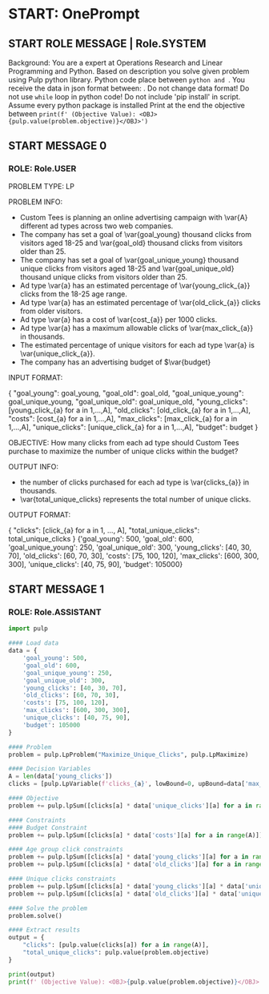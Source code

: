 # START: OnePrompt 
## START ROLE MESSAGE | Role.SYSTEM 
Background: You are a expert at Operations Research and Linear Programming and Python. Based on description you solve given problem using Pulp python library. Python code place between ```python and ```. You receive the data in json format between: <DATA></DATA>. Do not change data format! Do not use `while` loop in python code! Do not include 'pip install' in script. Assume every python package is installed Print at the end the objective between <OBJ></OBJ> `print(f' (Objective Value): <OBJ>{pulp.value(problem.objective)}</OBJ>')`  
## START MESSAGE 0 
### ROLE: Role.USER
<DESCRIPTION>
PROBLEM TYPE: LP

PROBLEM INFO:

- Custom Tees is planning an online advertising campaign with \var{A} different ad types across two web companies.
- The company has set a goal of \var{goal_young} thousand clicks from visitors aged 18-25 and \var{goal_old} thousand clicks from visitors older than 25.
- The company has set a goal of \var{goal_unique_young} thousand unique clicks from visitors aged 18-25 and \var{goal_unique_old} thousand unique clicks from visitors older than 25.
- Ad type \var{a} has an estimated percentage of \var{young_click_{a}} clicks from the 18-25 age range.
- Ad type \var{a} has an estimated percentage of \var{old_click_{a}} clicks from older visitors.
- Ad type \var{a} has a cost of \var{cost_{a}} per 1000 clicks.
- Ad type \var{a} has a maximum allowable clicks of \var{max_click_{a}} in thousands.
- The estimated percentage of unique visitors for each ad type \var{a} is \var{unique_click_{a}}.
- The company has an advertising budget of $\var{budget}

INPUT FORMAT: 

{
    "goal_young": goal_young,
    "goal_old": goal_old,
    "goal_unique_young": goal_unique_young,
    "goal_unique_old": goal_unique_old,
    "young_clicks": [young_click_{a} for a in 1,...,A],
    "old_clicks": [old_click_{a} for a in 1,...,A],
    "costs": [cost_{a} for a in 1,...,A],
    "max_clicks": [max_click_{a} for a in 1,...,A],
    "unique_clicks": [unique_click_{a} for a in 1,...,A],
    "budget": budget
}

OBJECTIVE: How many clicks from each ad type should Custom Tees purchase to maximize the number of unique clicks within the budget?

OUTPUT INFO:

- the number of clicks purchased for each ad type is \var{clicks_{a}} in thousands.
- \var{total_unique_clicks} represents the total number of unique clicks.

OUTPUT FORMAT:

{
    "clicks": [click_{a} for a in 1, ..., A],
    "total_unique_clicks": total_unique_clicks
}
</DESCRIPTION>
<DATA>
{'goal_young': 500, 'goal_old': 600, 'goal_unique_young': 250, 'goal_unique_old': 300, 'young_clicks': [40, 30, 70], 'old_clicks': [60, 70, 30], 'costs': [75, 100, 120], 'max_clicks': [600, 300, 300], 'unique_clicks': [40, 75, 90], 'budget': 105000}</DATA>


## START MESSAGE 1 
### ROLE: Role.ASSISTANT
```python
import pulp

#### Load data
data = {
    'goal_young': 500, 
    'goal_old': 600, 
    'goal_unique_young': 250, 
    'goal_unique_old': 300, 
    'young_clicks': [40, 30, 70], 
    'old_clicks': [60, 70, 30], 
    'costs': [75, 100, 120], 
    'max_clicks': [600, 300, 300], 
    'unique_clicks': [40, 75, 90], 
    'budget': 105000
}

#### Problem
problem = pulp.LpProblem("Maximize_Unique_Clicks", pulp.LpMaximize)

#### Decision Variables
A = len(data['young_clicks'])
clicks = [pulp.LpVariable(f'clicks_{a}', lowBound=0, upBound=data['max_clicks'][a], cat='Continuous') for a in range(A)]

#### Objective
problem += pulp.lpSum([clicks[a] * data['unique_clicks'][a] for a in range(A)])

#### Constraints
#### Budget Constraint
problem += pulp.lpSum([clicks[a] * data['costs'][a] for a in range(A)]) <= data['budget']

#### Age group click constraints
problem += pulp.lpSum([clicks[a] * data['young_clicks'][a] for a in range(A)]) >= data['goal_young']
problem += pulp.lpSum([clicks[a] * data['old_clicks'][a] for a in range(A)]) >= data['goal_old']

#### Unique clicks constraints
problem += pulp.lpSum([clicks[a] * data['young_clicks'][a] * data['unique_clicks'][a] / 100 for a in range(A)]) >= data['goal_unique_young']
problem += pulp.lpSum([clicks[a] * data['old_clicks'][a] * data['unique_clicks'][a] / 100 for a in range(A)]) >= data['goal_unique_old']

#### Solve the problem
problem.solve()

#### Extract results
output = {
    "clicks": [pulp.value(clicks[a]) for a in range(A)],
    "total_unique_clicks": pulp.value(problem.objective)
}

print(output)
print(f' (Objective Value): <OBJ>{pulp.value(problem.objective)}</OBJ>')
```


